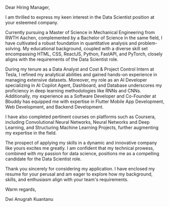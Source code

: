 Dear Hiring Manager,

I am thrilled to express my keen interest in the Data Scientist position at your esteemed company. 

Currently pursuing a Master of Science in Mechanical Engineering from RWTH Aachen, complemented by a Bachelor of Science in the same field, I have cultivated a robust foundation in quantitative analysis and problem-solving. My educational background, coupled with a diverse skill set encompassing HTML, CSS, ReactJS, Python, FastAPI, and PyTorch, closely aligns with the requirements of the Data Scientist role.

During my tenure as a Data Analyst and Cost & Project Control Intern at Tesla, I refined my analytical abilities and gained hands-on experience in managing extensive datasets. Moreover, my role as an AI Developer specializing in AI Copilot Agent, Dashboard, and Database underscores my proficiency in deep learning methodologies like RNNs and CNNs. Additionally, my experience as a Software Developer and Co-Founder at Bbuddy has equipped me with expertise in Flutter Mobile App Development, Web Development, and Backend Development.

I have also completed pertinent courses on platforms such as Coursera, including Convolutional Neural Networks, Neural Networks and Deep Learning, and Structuring Machine Learning Projects, further augmenting my expertise in the field.

The prospect of applying my skills in a dynamic and innovative company like yours excites me greatly. I am confident that my technical prowess, combined with my passion for data science, positions me as a compelling candidate for the Data Scientist role.

Thank you sincerely for considering my application. I have enclosed my resume for your perusal and am eager to explore how my background, skills, and enthusiasm align with your team's requirements.

Warm regards,

Dwi Anugrah Kuantanu
